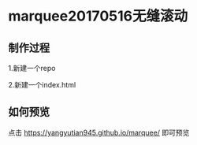 # marquee20170516无缝滚动
 
## 制作过程

1.新建一个repo

2.新建一个index.html

## 如何预览

点击 https://yangyutian945.github.io/marquee/ 即可预览

